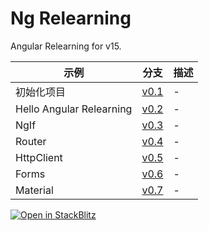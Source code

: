 # Ng Relearning

Angular Relearning for v15.


示例| 分支| 描述
---| --- | --- 
初始化项目| [v0.1](https://github.com/why520crazy/ng-relearning/tree/v0.1) | -
Hello Angular Relearning|[v0.2](https://github.com/why520crazy/ng-relearning/tree/v0.2) | -
NgIf|[v0.3](https://github.com/why520crazy/ng-relearning/tree/v0.3) | -
Router|[v0.4](https://github.com/why520crazy/ng-relearning/tree/v0.4) | -
HttpClient|[v0.5](https://github.com/why520crazy/ng-relearning/tree/v0.5) | -
Forms|[v0.6](https://github.com/why520crazy/ng-relearning/tree/v0.6) | -
Material|[v0.7](https://github.com/why520crazy/ng-relearning/tree/v0.7) | -


[![Open in StackBlitz](https://developer.stackblitz.com/img/open_in_stackblitz.svg)](https://stackblitz.com/github/why520crazy/ng-relearning)
